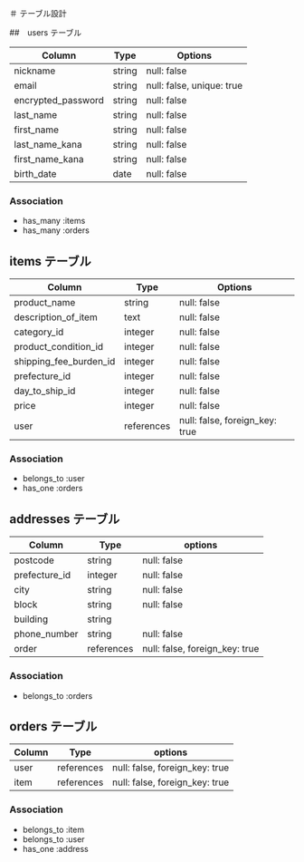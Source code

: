 ＃ テーブル設計

##　users テーブル

| Column              | Type    | Options                   |
| ------------------- | ------- | ------------------------- |
| nickname            | string  | null: false               |
| email               | string  | null: false, unique: true |
| encrypted_password  | string  | null: false               |
| last_name           | string  | null: false               |
| first_name          | string  | null: false               |
| last_name_kana      | string  | null: false               |
| first_name_kana     | string  | null: false               |
| birth_date          | date    | null: false               |

### Association

- has_many :items
- has_many :orders

## items  テーブル

| Column                 | Type          | Options                         |
| -----------------------| ------------- | ------------------------------- |
| product_name           | string        | null: false                     |
| description_of_item    | text          | null: false                     |
| category_id            | integer       | null: false                     |
| product_condition_id   | integer       | null: false                     |
| shipping_fee_burden_id | integer       | null: false                     |
| prefecture_id          | integer       | null: false                     |
| day_to_ship_id         | integer       | null: false                     |
| price                  | integer       | null: false                     |
| user                   | references    | null: false, foreign_key: true  |


### Association

- belongs_to :user
- has_one :orders

##  addresses  テーブル

| Column            | Type        | options                          |
| ----------------- | ----------- | -------------------------------- |
| postcode          | string      |  null: false                     |
| prefecture_id     | integer     |  null: false                     |
| city              | string      |  null: false                     |
| block             | string      |  null: false                     |
| building          | string      |                                  |
| phone_number      | string      |  null: false                     |
| order             | references  |  null: false, foreign_key: true  |

### Association

- belongs_to :orders

##  orders  テーブル

| Column    | Type        | options                          |
| --------- | ----------- | -------------------------------- |
| user      | references  |  null: false, foreign_key: true  |
| item      | references  |  null: false, foreign_key: true  |

### Association

- belongs_to :item
- belongs_to :user
- has_one :address
